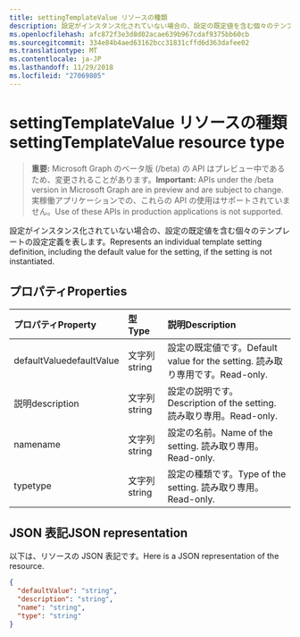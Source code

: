 ```yaml
---
title: settingTemplateValue リソースの種類
description: 設定がインスタンス化されていない場合の、設定の既定値を含む個々のテンプレートの設定定義を表します。
ms.openlocfilehash: afc872f3e3d8d02acae639b967cdaf9375bb60cb
ms.sourcegitcommit: 334e84b4aed63162bcc31831cffd6d363dafee02
ms.translationtype: MT
ms.contentlocale: ja-JP
ms.lasthandoff: 11/29/2018
ms.locfileid: "27069805"
---
```

# <a name="settingtemplatevalue-resource-type"></a><span data-ttu-id="3c071-103">settingTemplateValue リソースの種類</span><span class="sxs-lookup"><span data-stu-id="3c071-103">settingTemplateValue resource type</span></span>

> <span data-ttu-id="3c071-104">**重要:** Microsoft Graph のベータ版 (/beta) の API はプレビュー中であるため、変更されることがあります。</span><span class="sxs-lookup"><span data-stu-id="3c071-104">**Important:** APIs under the /beta version in Microsoft Graph are in preview and are subject to change.</span></span> <span data-ttu-id="3c071-105">実稼働アプリケーションでの、これらの API の使用はサポートされていません。</span><span class="sxs-lookup"><span data-stu-id="3c071-105">Use of these APIs in production applications is not supported.</span></span>

<span data-ttu-id="3c071-106">設定がインスタンス化されていない場合の、設定の既定値を含む個々のテンプレートの設定定義を表します。</span><span class="sxs-lookup"><span data-stu-id="3c071-106">Represents an individual template setting definition, including the default value for the setting, if the setting is not instantiated.</span></span>


## <a name="properties"></a><span data-ttu-id="3c071-107">プロパティ</span><span class="sxs-lookup"><span data-stu-id="3c071-107">Properties</span></span>
| <span data-ttu-id="3c071-108">プロパティ</span><span class="sxs-lookup"><span data-stu-id="3c071-108">Property</span></span>     | <span data-ttu-id="3c071-109">型</span><span class="sxs-lookup"><span data-stu-id="3c071-109">Type</span></span>   |<span data-ttu-id="3c071-110">説明</span><span class="sxs-lookup"><span data-stu-id="3c071-110">Description</span></span>|
|:---------------|:--------|:----------|
|<span data-ttu-id="3c071-111">defaultValue</span><span class="sxs-lookup"><span data-stu-id="3c071-111">defaultValue</span></span>|<span data-ttu-id="3c071-112">文字列</span><span class="sxs-lookup"><span data-stu-id="3c071-112">string</span></span>|<span data-ttu-id="3c071-113">設定の既定値です。</span><span class="sxs-lookup"><span data-stu-id="3c071-113">Default value for the setting.</span></span> <span data-ttu-id="3c071-114">読み取り専用です。</span><span class="sxs-lookup"><span data-stu-id="3c071-114">Read-only.</span></span>|
|<span data-ttu-id="3c071-115">説明</span><span class="sxs-lookup"><span data-stu-id="3c071-115">description</span></span>|<span data-ttu-id="3c071-116">文字列</span><span class="sxs-lookup"><span data-stu-id="3c071-116">string</span></span>|<span data-ttu-id="3c071-117">設定の説明です。</span><span class="sxs-lookup"><span data-stu-id="3c071-117">Description of the setting.</span></span> <span data-ttu-id="3c071-118">読み取り専用。</span><span class="sxs-lookup"><span data-stu-id="3c071-118">Read-only.</span></span>|
|<span data-ttu-id="3c071-119">name</span><span class="sxs-lookup"><span data-stu-id="3c071-119">name</span></span>|<span data-ttu-id="3c071-120">文字列</span><span class="sxs-lookup"><span data-stu-id="3c071-120">string</span></span>|<span data-ttu-id="3c071-121">設定の名前。</span><span class="sxs-lookup"><span data-stu-id="3c071-121">Name of the setting.</span></span> <span data-ttu-id="3c071-122">読み取り専用。</span><span class="sxs-lookup"><span data-stu-id="3c071-122">Read-only.</span></span>|
|<span data-ttu-id="3c071-123">type</span><span class="sxs-lookup"><span data-stu-id="3c071-123">type</span></span>|<span data-ttu-id="3c071-124">文字列</span><span class="sxs-lookup"><span data-stu-id="3c071-124">string</span></span>|<span data-ttu-id="3c071-125">設定の種類です。</span><span class="sxs-lookup"><span data-stu-id="3c071-125">Type of the setting.</span></span> <span data-ttu-id="3c071-126">読み取り専用。</span><span class="sxs-lookup"><span data-stu-id="3c071-126">Read-only.</span></span>|

## <a name="json-representation"></a><span data-ttu-id="3c071-127">JSON 表記</span><span class="sxs-lookup"><span data-stu-id="3c071-127">JSON representation</span></span>

<span data-ttu-id="3c071-128">以下は、リソースの JSON 表記です。</span><span class="sxs-lookup"><span data-stu-id="3c071-128">Here is a JSON representation of the resource.</span></span>

<!-- {
  "blockType": "resource",
  "optionalProperties": [

  ],
  "@odata.type": "microsoft.graph.settingTemplateValue"
}-->

```json
{
  "defaultValue": "string",
  "description": "string",
  "name": "string",
  "type": "string"
}

```

<!-- uuid: 8fcb5dbc-d5aa-4681-8e31-b001d5168d79
2015-10-25 14:57:30 UTC -->
<!-- {
  "type": "#page.annotation",
  "description": "settingTemplateValue resource",
  "keywords": "",
  "section": "documentation",
  "tocPath": ""
}-->
